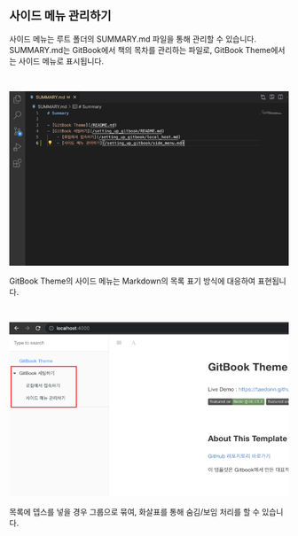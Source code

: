 ## 사이드 메뉴 관리하기

사이드 메뉴는 루트 폴더의 SUMMARY.md 파일을 통해 관리할 수 있습니다. SUMMARY.md는 GitBook에서 책의 목차를 관리하는 파일로, GitBook Theme에서는 사이드 메뉴로 표시됩니다.

&nbsp;

![gitbook 11](../images/github_11.jpg)

GitBook Theme의 사이드 메뉴는 Markdown의 목록 표기 방식에 대응하여 표현됩니다.

&nbsp;

![gitbook 12](../images/github_12.jpg)

목록에 뎁스를 넣을 경우 그룹으로 묶여, 화살표를 통해 숨김/보임 처리를 할 수 있습니다.

&nbsp;